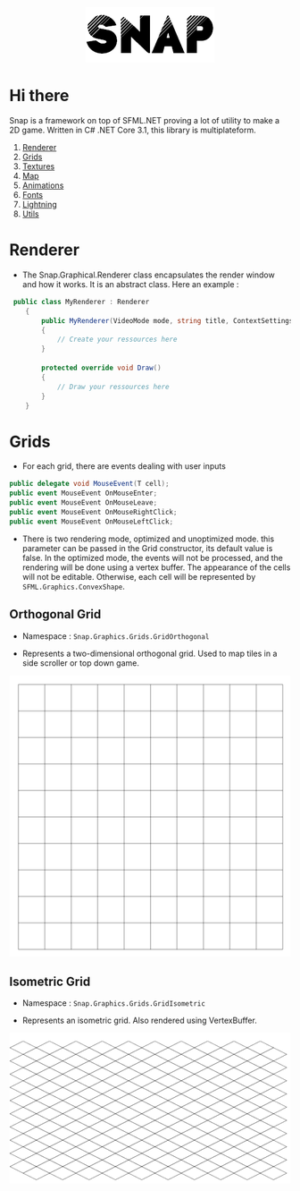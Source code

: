 <p align="center">
  <img src="Misc/logo.png" />
</p>

# Hi there

  Snap is a framework on top of SFML.NET proving a lot of utility to make a 2D game.
  Written in C# .NET Core 3.1, this library is multiplateform.

1. [Renderer](#Renderer)
2. [Grids](#Grids)
3. [Textures](#Textures)  
4. [Map](#Map)  
5. [Animations](#Animations)
6. [Fonts](#Fonts)
7. [Lightning](#Lightnings)
8. [Utils](#Utils)

# Renderer

* The Snap.Graphical.Renderer class encapsulates the render window and how it works. It is an abstract class. Here an example :

```csharp
 public class MyRenderer : Renderer
    {
        public MyRenderer(VideoMode mode, string title, ContextSettings settings, Styles styles = Styles.Default) : base(mode, title, settings, styles)
        {
            // Create your ressources here
        }

        protected override void Draw()
        {
            // Draw your ressources here
        }
    }
```

# Grids

* For each grid, there are events dealing with user inputs 
```csharp
public delegate void MouseEvent(T cell);
public event MouseEvent OnMouseEnter;
public event MouseEvent OnMouseLeave;
public event MouseEvent OnMouseRightClick;
public event MouseEvent OnMouseLeftClick;
```

* There is two rendering mode, optimized and unoptimized mode. 
  this parameter can be passed in the Grid constructor, its default value is false.
  In the optimized mode, the events will not be processed, and the rendering will be done using a vertex buffer. 
  The appearance of the cells will not be editable. Otherwise, each cell will be represented by ```SFML.Graphics.ConvexShape```. 


## Orthogonal Grid

* Namespace : ```Snap.Graphics.Grids.GridOrthogonal```

* Represents a two-dimensional orthogonal grid. Used to map tiles in a side scroller or top down game. 

![](Misc/orth.png)

## Isometric Grid

* Namespace : ```Snap.Graphics.Grids.GridIsometric```

* Represents an isometric grid. Also rendered using VertexBuffer.

![](Misc/isometric.png)